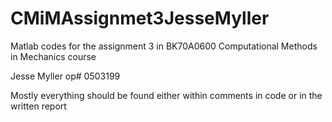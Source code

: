 # CMiMAssignmet3JesseMyller
Matlab codes for the assignment 3 in BK70A0600 Computational Methods in Mechanics course

Jesse Myller op# 0503199

Mostly everything should be found either within comments in code or in the written report

